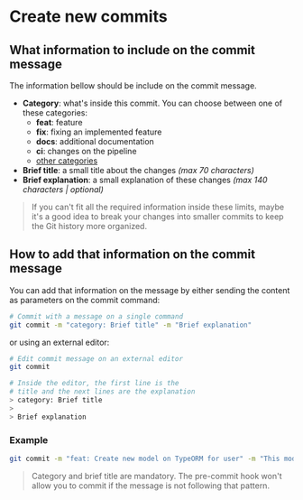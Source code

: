 # Create new commits

## What information to include on the commit message

The information bellow should be include on the commit message.

- **Category**: what's inside this commit. You can choose between one of these categories:
    - **feat**: feature
    - **fix**: fixing an implemented feature
    - **docs**: additional documentation
    - **ci**: changes on the pipeline
    - [other categories](https://github.com/conventional-changelog/commitlint/tree/master/@commitlint/config-conventional#type-enum)
- **Brief title**: a small title about the changes _(max 70 characters)_
- **Brief explanation**: a small explanation of these changes _(max 140 characters | optional)_

> If you can't fit all the required information inside these limits, maybe it's a good idea to break your changes
into smaller commits to keep the Git history more organized.


## How to add that information on the commit message

You can add that information on the message by either sending the content as parameters on the commit command:

```sh
# Commit with a message on a single command
git commit -m "category: Brief title" -m "Brief explanation"
```

or using an external editor:

```sh
# Edit commit message on an external editor
git commit

# Inside the editor, the first line is the
# title and the next lines are the explanation
> category: Brief title
>
> Brief explanation
```

### Example

```sh
git commit -m "feat: Create new model on TypeORM for user" -m "This module will be responsible for keeping information about contacts and user login credentials"
```

> Category and brief title are mandatory. The pre-commit hook won't allow you to commit if the message
is not following that pattern.
